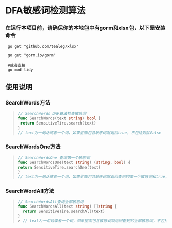 # DFA敏感词检测算法
### 在运行本项目前，请确保你的本地包中有gorm和xlsx包，以下是安装命令
```shell
 go get "github.com/tealeg/xlsx"
 
 go get "gorm.io/gorm"
 
 #或者直接
 go mod tidy
```

## 使用说明
### SearchWords方法
>  ``` go 
>  // SearchWords DAF算法检查敏感词
> func SearchWords(text string) bool {
>   return SensitiveTire.search(text)
> }
> // text为一句话或者一个词，如果里面包含敏感词就返回true，不包括则就false
>  ```
### SearchWordsOne方法
>  ``` go 
> // SearchWordsOne 查询第一个敏感词
> func SearchWordsOne(text string) (string, bool) {
> return SensitiveTire.searchOne(text)
> }
> // text为一句话或者一个词，如果里面包含敏感词就返回查到的第一个敏感词和true，不包括则就返回空字符串和false
>  ```

### SearchWordAll方法
> ``` go
> // SearchWordsAll查询全部敏感词
> func SearchWordsAll(text string) []string {
> 	return SensitiveTire.searchAll(text)
> }
> > // text为一句话或者一个词，如果里面包含敏感词就返回查到的全部敏感词，不包括则就返回空数组
> ```
> 
> 